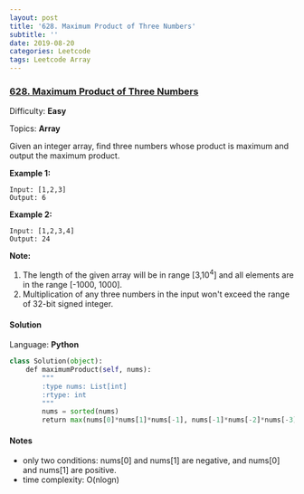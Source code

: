 ```yaml
---
layout: post
title: '628. Maximum Product of Three Numbers'
subtitle: ''
date: 2019-08-20
categories: Leetcode
tags: Leetcode Array
---
```

### [628\. Maximum Product of Three Numbers](https://leetcode.com/problems/maximum-product-of-three-numbers/)

Difficulty: **Easy**

Topics: **Array**


Given an integer array, find three numbers whose product is maximum and output the maximum product.

**Example 1:**

```
Input: [1,2,3]
Output: 6
```

**Example 2:**

```
Input: [1,2,3,4]
Output: 24
```

**Note:**

1.  The length of the given array will be in range [3,10<sup>4</sup>] and all elements are in the range [-1000, 1000].
2.  Multiplication of any three numbers in the input won't exceed the range of 32-bit signed integer.


#### Solution

Language: **Python**

```python
class Solution(object):
    def maximumProduct(self, nums):
        """
        :type nums: List[int]
        :rtype: int
        """
        nums = sorted(nums)
        return max(nums[0]*nums[1]*nums[-1], nums[-1]*nums[-2]*nums[-3])
```

#### Notes
- only two conditions: nums[0] and nums[1] are negative, and nums[0] and nums[1] are positive.
- time complexity: O(nlogn)